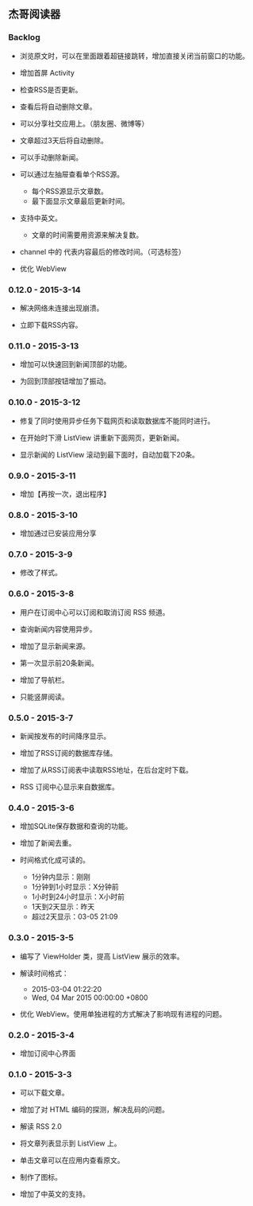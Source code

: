 ﻿## 杰哥阅读器

### Backlog

* 浏览原文时，可以在里面跟着超链接跳转，增加直接关闭当前窗口的功能。

* 增加首屏 Activity

* 检查RSS是否更新。

* 查看后将自动删除文章。

* 可以分享社交应用上。（朋友圈、微博等）

* 文章超过3天后将自动删除。

* 可以手动删除新闻。

* 可以通过左抽屉查看单个RSS源。
  * 每个RSS源显示文章数。
  * 最下面显示文章最后更新时间。

* 支持中英文。
  * 文章的时间需要用资源来解决复数。

* channel 中的 <lastBuildDate> 代表内容最后的修改时间。（可选标签）

* 优化 WebView

### 0.12.0 - 2015-3-14

* 解决网络未连接出现崩溃。

* 立即下载RSS内容。

### 0.11.0 - 2015-3-13

* 增加可以快速回到新闻顶部的功能。

* 为回到顶部按钮增加了振动。

### 0.10.0 - 2015-3-12

* 修复了同时使用异步任务下载网页和读取数据库不能同时进行。

* 在开始时下滑 ListView 讲重新下面网页，更新新闻。

* 显示新闻的 ListView 滚动到最下面时，自动加载下20条。

### 0.9.0 - 2015-3-11

* 增加【再按一次，退出程序】

### 0.8.0 - 2015-3-10

* 增加通过已安装应用分享

### 0.7.0 - 2015-3-9

* 修改了样式。

### 0.6.0 - 2015-3-8

* 用户在订阅中心可以订阅和取消订阅 RSS 频道。

* 查询新闻内容使用异步。

* 增加了显示新闻来源。

* 第一次显示前20条新闻。

* 增加了导航栏。

* 只能竖屏阅读。

### 0.5.0 - 2015-3-7

* 新闻按发布的时间降序显示。

* 增加了RSS订阅的数据库存储。

* 增加了从RSS订阅表中读取RSS地址，在后台定时下载。

* RSS 订阅中心显示来自数据库。

### 0.4.0 - 2015-3-6

* 增加SQLite保存数据和查询的功能。

* 增加了新闻去重。

* 时间格式化成可读的。
  * 1分钟内显示：刚刚
  * 1分钟到1小时显示：X分钟前
  * 1小时到24小时显示：X小时前
  * 1天到2天显示：昨天
  * 超过2天显示：03-05 21:09

### 0.3.0 - 2015-3-5

* 编写了 ViewHolder 类，提高 ListView 展示的效率。

* 解读时间格式：
  * 2015-03-04 01:22:20
  * Wed, 04 Mar 2015 00:00:00 +0800

* 优化 WebView。使用单独进程的方式解决了影响现有进程的问题。

### 0.2.0 - 2015-3-4

* 增加订阅中心界面

### 0.1.0 - 2015-3-3

* 可以下载文章。

* 增加了对 HTML 编码的探测，解决乱码的问题。

* 解读 RSS 2.0

* 将文章列表显示到 ListView 上。

* 单击文章可以在应用内查看原文。

* 制作了图标。

* 增加了中英文的支持。
